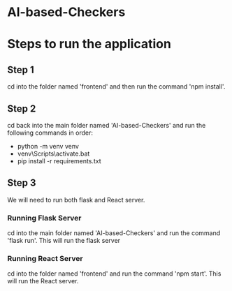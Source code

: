 # AI-based-Checkers



# Steps to run the application

## Step 1

cd into the folder named 'frontend' and then run the command 'npm install'. 

## Step 2

cd back into the main folder named 'AI-based-Checkers' and run the following commands in order:

- python -m venv venv
- venv\Scripts\activate.bat
- pip install -r requirements.txt


## Step 3

We will need to run both flask and React server. 

### Running Flask Server

cd into the main folder named 'AI-based-Checkers' and run the command 'flask run'. This will run the flask server

### Running React Server

cd into the folder named 'frontend' and run the command 'npm start'. This will run the React server. 